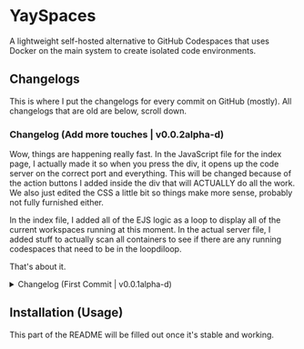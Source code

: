 # YaySpaces
A lightweight self-hosted alternative to GitHub Codespaces that uses Docker on the main system to create isolated code environments.

## Changelogs
This is where I put the changelogs for every commit on GitHub (mostly). All changelogs that are old are below, scroll down.

### Changelog (Add more touches | v0.0.2alpha-d)

Wow, things are happening really fast. In the JavaScript file for the index page, I actually made it so when you press the div, it opens up the code server on the correct port and everything. This will be changed because of the action buttons I added inside the div that will ACTUALLY do all the work. We also just edited the CSS a little bit so things make more sense, probably not fully furnished either.

In the index file, I added all of the EJS logic as a loop to display all of the current workspaces running at this moment. In the actual server file, I added stuff to actually scan all containers to see if there are any running codespaces that need to be in the loopdiloop.

That's about it.

<details>
<summary>Changelog (First Commit | v0.0.1alpha-d)</summary><br>

We created the overall EJS Express directory tree and started work on server endpoints and Docker logic. In the app.mjs file we initiate an express web application and a new docker environment. We host the web GUI on the main root endpoint and we have a /create endpoint for the web GUI to call when the "CREATE NEW WORKSPACE +" button is clicked. To see the code more in detail, visit the app.mjs file

```mjs
// Server ROOT endpoint hosting web application GUI
app.get('/', (req, res) => {
    res.render('pages/index')
});

// Server /create endpoint and logic to create Docker container
app.post('/create', async (req, res) => {
    try {
        const imageName = 'ubuntu:latest';
        
        // Pull the Ubuntu image first
        console.log('Currently pulling Ubuntu Docker image...');
        await new Promise((resolve, reject) => {
            // Logic to pull Ubuntu image from Docker Hub
        });
        
        console.log('Successfully pulled Ubuntu Docker image...');

        // Create a unique name for the container
        const containerName = `codespace-${Date.now()}`;
        console.log('Created codespace name...');
        
        // Create the 
        console.log('Creating codespace container...')
        const container = await docker.createContainer({
            // Docker container logic
        });

        // Start the container
        await container.start();
        console.log("Successfully created and started container...");

        // Get container information including port mapping
        const containerInfo = await container.inspect();
        const port = containerInfo.NetworkSettings.Ports['8080/tcp'][0].HostPort;
        console.log(`Container started on port ${port}`)

        // Respond with normal message and data
    } catch (error) {
        // Respond with error message and data
    }
});
```

We also have a single index page that has a workspace div with just a test workspace item inside and a working button that will call to the server for a new workspace request. The code below shows this.

```ejs
<div class="workspace-container">
    <div class="workspace-item" onclick="openWorkspace('workspace-id')">
        <p>This is a test item!</p>
    </div>
    <div class="workspace-item create-new" onclick="createNewWorkspace()">
        <p class="bold">CREATE NEW WORKSPACE +</p>
    </div>
</div>
```

```js
async function createNewWorkspace() {
    try {
        const response = await fetch('/create', {
            method: 'POST',
            headers: {
                'Content-Type': 'application/json'
            }
        });

        const data = await response.json();

        if (data.success) {
            console.log('Workspace created:', data);
            window.location.reload();  // Simple solution for now, this doesn't really do anything...
        } else {
            console.error('Server failed to create codespace:', data.message);
            alert('Server failed to create codespace. It is online and responsive, check Docker Daemon.');
        }
    } catch (error) {
        console.error('Error requesting server for codespace:', error);
        alert('Error requesting server for codespace. Please check the server status.');
    }
}
```

Isn't that soooo cool! It actually works to, once you press the button, a Docker container is instantiated, assigned a random port, and updates/upgrades/installs code-server. If you do sudo docker ps, you can see it.
</details>

## Installation (Usage)

This part of the README will be filled out once it's stable and working.